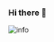 ### Hi there 👋
![info](https://github-readme-stats.vercel.app/api?username=4627488&show_icons=true&count_private=true&hide=prs&theme=default_repocard)
